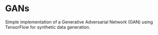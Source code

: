 # GANs
Simple implementation of a Generative Adversarial Network (GAN) using TensorFlow for synthetic data generation.
